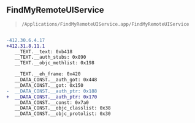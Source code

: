 ## FindMyRemoteUIService

> `/Applications/FindMyRemoteUIService.app/FindMyRemoteUIService`

```diff

-412.30.6.4.17
+412.31.8.11.1
   __TEXT.__text: 0xb418
   __TEXT.__auth_stubs: 0x890
   __TEXT.__objc_methlist: 0x198

   __TEXT.__eh_frame: 0x420
   __DATA_CONST.__auth_got: 0x448
   __DATA_CONST.__got: 0x150
-  __DATA_CONST.__auth_ptr: 0x188
+  __DATA_CONST.__auth_ptr: 0x170
   __DATA_CONST.__const: 0x7a0
   __DATA_CONST.__objc_classlist: 0x38
   __DATA_CONST.__objc_protolist: 0x30

```
